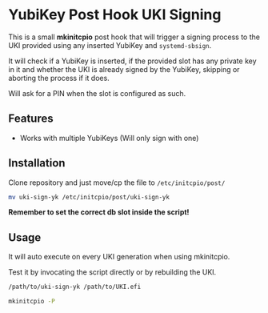 # YubiKey Post Hook UKI Signing

This is a small **mkinitcpio** post hook that will trigger a signing process to the UKI provided using any inserted YubiKey and `systemd-sbsign`.

It will check if a YubiKey is inserted, if the provided slot has any private key in it and whether the UKI is already signed by the YubiKey, skipping or aborting the process if it does.

Will ask for a PIN when the slot is configured as such.

## Features

- Works with multiple YubiKeys (Will only sign with one)

## Installation

Clone repository and just move/cp the file to `/etc/initcpio/post/`

```bash
mv uki-sign-yk /etc/initcpio/post/uki-sign-yk
```

**Remember to set the correct db slot inside the script!**

## Usage

It will auto execute on every UKI generation when using mkinitcpio.

Test it by invocating the script directly or by rebuilding the UKI.

```bash
/path/to/uki-sign-yk /path/to/UKI.efi
```

```bash
mkinitcpio -P
```